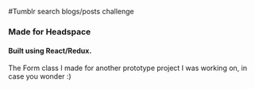 #Tumblr search blogs/posts challenge

### Made for Headspace

#### Built using React/Redux.

The Form class I made for another prototype project I was working on, in case you wonder :)
 
